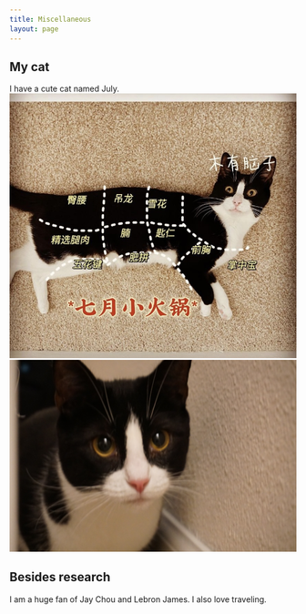 ```yaml
---
title: Miscellaneous
layout: page
---   
```


## My cat
I have a cute cat named July.
![Cute CAT](./images/IMG_0736.jpg)
![Cute CAT](./images/IMG_8109.JPG)



## Besides research

I am a huge fan of Jay Chou and Lebron James. I also love traveling. 


